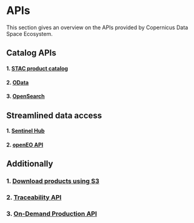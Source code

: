# APIs 
This section gives an overview on the APIs provided by Copernicus Data Space Ecosystem.

## Catalog APIs
<!-- There are various interfaces providing capability to search the catalog, to serve various users'
needs and to ensure continuity over the existing Copernicus Hubs. All interfaces are connected to
the same database to guarantee consistency. -->

#### 1. [STAC product catalog](APIs/STAC.md)
#### 2. [OData](APIs/OData.qmd)
#### 3. [OpenSearch](APIs/OpenSearch.qmd)

## Streamlined data access

#### 1. [Sentinel Hub](APIs/SentinelHub.md)
#### 2. [openEO API](APIs/openEO/openEO.qmd)

## Additionally 
### 1. [Download products using S3](APIs/S3.md)
### 2. [Traceability API](APIs/Traceability.md)
### 3. [On-Demand Production API](APIs/On-Demand%20Production%20API.md)




